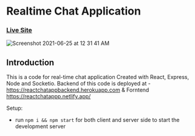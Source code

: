 # Realtime Chat Application

### [Live Site](https://reactchatappp.netlify.app/)

![Screenshot 2021-06-25 at 12 31 41 AM](https://user-images.githubusercontent.com/13543937/123318539-f041b180-d54c-11eb-8502-55dccbd17a0c.png)


## Introduction
This is a code for real-time chat application Created with React, Express, Node and Socketio.
Backend of this code is deployed at - https://reactchatappbackend.herokuapp.com &
Forntend https://reactchatappp.netlify.app/




Setup:
- run ```npm i && npm start``` for both client and server side to start the development server
